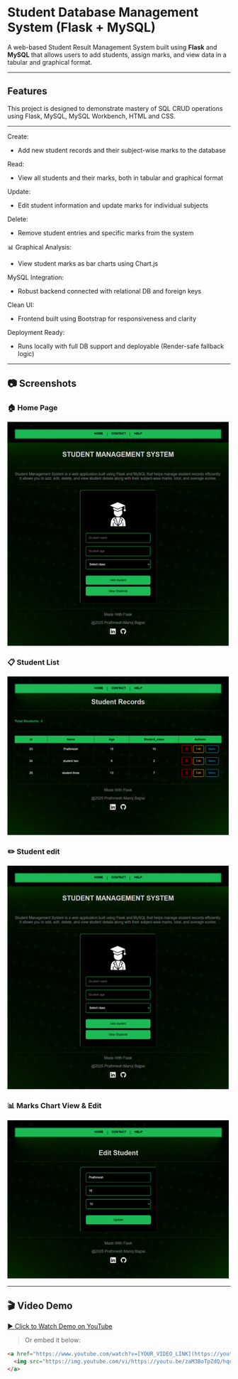 

# Student Database Management System (Flask + MySQL)

A web-based Student Result Management System built using **Flask** and **MySQL** that allows users to add students, assign marks, and view data in a tabular and graphical format.

---

## Features

This project is designed to demonstrate mastery of SQL CRUD operations using Flask, MySQL, MySQL Workbench, HTML and CSS.

---

Create:
 - Add new student records and their subject-wise marks to the database

Read:
  - View all students and their marks, both in tabular and graphical format

Update:
  - Edit student information and update marks for individual subjects

Delete:
  - Remove student entries and specific marks from the system

📊 Graphical Analysis:
  - View student marks as bar charts using Chart.js

MySQL Integration:
  - Robust backend connected with relational DB and foreign keys

Clean UI:
  - Frontend built using Bootstrap for responsiveness and clarity

Deployment Ready:
  - Runs locally with full DB support and deployable (Render-safe fallback logic)



---

## 📷 Screenshots

### 🏠 Home Page
<img src="static/stdb_ss_1.PNG" alt="Home Page" width="500" height="auto"/>


### 📋 Student List
<img src="static/stdb_ss_2.PNG" alt="Home Page" width="500" height="auto"/>

### ✏️ Student edit
<img src="static/stdb_ss_1.PNG" alt="Home Page" width="500" height="auto"/>

### 📊 Marks Chart View & Edit
<img src="static/stdb_ss_3.PNG" alt="Home Page" width="500" height="auto"/>

---

## 🎬 Video Demo

[▶️ Click to Watch Demo on YouTube](https://www.youtube.com/watch?v=YOUR_VIDEO_LINK)

> Or embed it below:

```html
<a href="https://www.youtube.com/watch?v=[YOUR_VIDEO_LINK](https://youtu.be/zaM3BoTpZdQ)" target="_blank">
  <img src="https://img.youtube.com/vi/https://youtu.be/zaM3BoTpZdQ/hqdefault.jpg" alt="Watch the demo" width="500">
</a>
```


